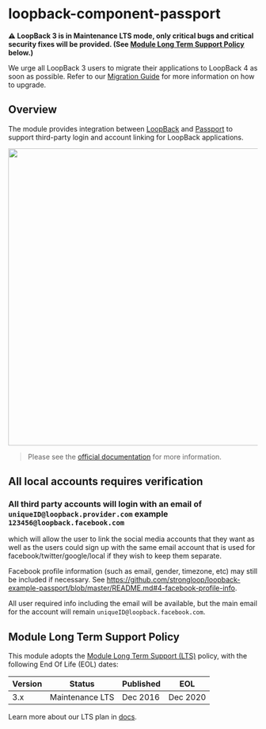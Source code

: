 # loopback-component-passport

**⚠️ LoopBack 3 is in Maintenance LTS mode, only critical bugs and critical
security fixes will be provided. (See
[Module Long Term Support Policy](#module-long-term-support-policy) below.)**

We urge all LoopBack 3 users to migrate their applications to LoopBack 4 as
soon as possible. Refer to our
[Migration Guide](https://loopback.io/doc/en/lb4/migration-overview.html)
for more information on how to upgrade.

## Overview

The module provides integration between [LoopBack](http://loopback.io) and
[Passport](http://passportjs.org) to support third-party login and account
linking for LoopBack applications.

<img src="./ids_and_credentials.png" width="600px" />

> Please see the [official documentation](http://loopback.io/doc/en/lb3/Third-party-login-using-Passport.html) for more information.

## All local accounts requires verification

### All third party accounts will login with an email of `uniqueID@loopback.provider.com` example `123456@loopback.facebook.com`

which will allow the user to link the social media accounts that they want as well as the users could sign up with the same email account that is used for facebook/twitter/google/local if they wish to keep them separate.

Facebook profile information (such as email, gender, timezone, etc) may still be included if necessary. See
https://github.com/strongloop/loopback-example-passport/blob/master/README.md#4-facebook-profile-info.

All user required info including the email will be available, but the main email for the account will remain `uniqueID@loopback.facebook.com`.

## Module Long Term Support Policy

This module adopts the [
Module Long Term Support (LTS)](http://github.com/CloudNativeJS/ModuleLTS) policy,
 with the following End Of Life (EOL) dates:

| Version | Status          | Published | EOL      |
| ------- | --------------- | --------- | -------- |
| 3.x     | Maintenance LTS | Dec 2016  | Dec 2020 |

Learn more about our LTS plan in [docs](https://loopback.io/doc/en/contrib/Long-term-support.html).
